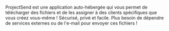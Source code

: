 ProjectSend est une application auto-hébergée qui vous permet de télécharger des fichiers et de les assigner à des clients spécifiques que vous créez vous-même ! Sécurisé, privé et facile. Plus besoin de dépendre de services externes ou de l'e-mail pour envoyer ces fichiers !
